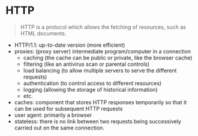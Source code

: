 # HTTP
> HTTP is a protocol which allows the fetching of resources, such as HTML documents.

- HTTP/1.1: up-to-date version (more efficient)
- proxies: (proxy server) intermediate program/computer in a connection
    - caching (the cache can be public or private, like the browser cache)
    - filtering (like an antivirus scan or parental controls)
    - load balancing (to allow multiple servers to serve the different requests)
    - authentication (to control access to different resources)
    - logging (allowing the storage of historical information)
    - etc.
- caches: component that stores HTTP responses temporarily so that it can be used for subsequent HTTP requests
- user agent: primarily a browser
- stateless: there is no link between two requests being successively carried out on the same connection.
